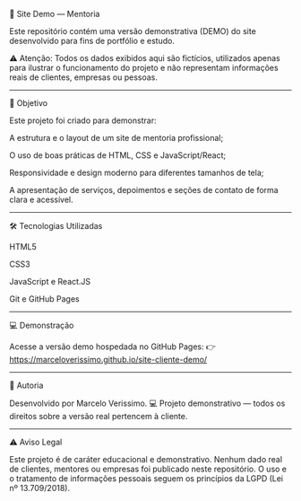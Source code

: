 
💼 Site Demo — Mentoria

Este repositório contém uma versão demonstrativa (DEMO) do site desenvolvido para fins de portfólio e estudo.

⚠️ Atenção: Todos os dados exibidos aqui são fictícios, utilizados apenas para ilustrar o funcionamento do projeto e não representam informações reais de clientes, empresas ou pessoas.

----------------------------------------------------------

🎯 Objetivo

Este projeto foi criado para demonstrar:

A estrutura e o layout de um site de mentoria profissional;

O uso de boas práticas de HTML, CSS e JavaScript/React;

Responsividade e design moderno para diferentes tamanhos de tela;

A apresentação de serviços, depoimentos e seções de contato de forma clara e acessível.

-------------------------------------------------------------------

🛠️ Tecnologias Utilizadas

HTML5

CSS3

JavaScript e React.JS

Git e GitHub Pages

---

💻 Demonstração

Acesse a versão demo hospedada no GitHub Pages:
👉 https://marceloverissimo.github.io/site-cliente-demo/

-----


🤝 Autoria

Desenvolvido por Marcelo Verissimo. 💻
Projeto demonstrativo — todos os direitos sobre a versão real pertencem à cliente.

------

⚠️ Aviso Legal

Este projeto é de caráter educacional e demonstrativo.
Nenhum dado real de clientes, mentores ou empresas foi publicado neste repositório.
O uso e o tratamento de informações pessoais seguem os princípios da LGPD (Lei nº 13.709/2018).
